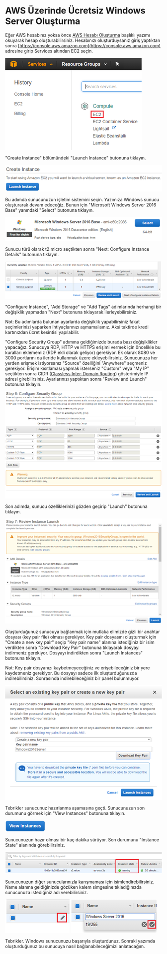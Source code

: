# AWS Üzerinde Ücretsiz Windows Server Oluşturma

Eğer AWS hesabınız yoksa önce [AWS Hesabı Oluşturma](http://dogukandemir.com/tr/aws-hesabi-olusturma/) başlıklı yazımı okuyarak hesap oluşturabilirsiniz. Hesabınızı oluşturduysanız giriş yaptıktan sonra [https://console.aws.amazon.com](https://console.aws.amazon.com) adresine girip Services altından EC2 seçin.

![Services EC2](https://raw.githubusercontent.com/dogukandemir/blog-posts/master/tr/aws-uzerinde-ucretsiz-windows-server-olusturma/images/console-services-compute-ec2.png)



"Create Instance" bölümündeki "Launch Instance" butonuna tıklayın.

![Launch Instance](https://raw.githubusercontent.com/dogukandemir/blog-posts/master/tr/aws-uzerinde-ucretsiz-windows-server-olusturma/images/console-create-instance.png)



Bu adımda sunucunuzun işletim sistemini seçin. Yazımıza Windows sunucu oluşturarak devam edeceğiz. Bunun için "Microsoft Windows Server 2016 Base" yanındaki "Select" butonuna tıklayın.

![Microsoft Windows Server 2016 Base](https://raw.githubusercontent.com/dogukandemir/blog-posts/master/tr/aws-uzerinde-ucretsiz-windows-server-olusturma/images/windows-server-2016-select-button.png)



Sunucu türü olarak t2.micro seçtikten sonra "Next: Configure Instance Details" butonuna tıklayın.

![Instance Type](https://raw.githubusercontent.com/dogukandemir/blog-posts/master/tr/aws-uzerinde-ucretsiz-windows-server-olusturma/images/instance-type-configure-button.png)



"Configure Instance", "Add Storage" ve "Add Tags" adımlarında herhangi bir değişiklik yapmadan "Next" butonuna tıklayarak ilerleyebilirsiniz.

Not: Bu adımlarda bulunan ayarlarda değişiklik yapabilirsiniz fakat seçimlerinizi yaparken ihtiyaçlarınızı aşmamalısınız. Aksi taktirde kredi kartınızdan ücret kesintisi yapılabilir.



"Configure Security Group" adımına geldiğimizde burada bazı değişiklikler yapacağız. Sunucuya RDP, HTTP ve HTTPS erişimi vermek için öncelikle bu kuralları eklememiz (RDP ekli olarak geliyor) gerekiyor. Ek olarak 8080 ve 3000 portlarını da ileride kullanmak üzere ekleyebilirsiniz. Sunucunuza her yerden erişmek istiyorsanız "Source" özelliğini "Anywhere" seçmeniz gerekiyor. Erişim kısıtlaması yapmak isterseniz "Custom" veya "My IP" seçtikten sonra CIDR ([Classless Inter-Domain Routing](https://en.wikipedia.org/wiki/Classless_Inter-Domain_Routing)) gösterimiyle IP adresi girebilirsiniz. Ayarlarınızı yaptıktan sonra "Review and Launch" butonuna tıklayın.

![Configure Security Group](https://raw.githubusercontent.com/dogukandemir/blog-posts/master/tr/aws-uzerinde-ucretsiz-windows-server-olusturma/images/security-group.png)



Son adımda, sunucu özelliklerinizi gözden geçirip "Launch" butonuna tıklayın.

![Launch Instance](https://raw.githubusercontent.com/dogukandemir/blog-posts/master/tr/aws-uzerinde-ucretsiz-windows-server-olusturma/images/review-instance-launch.png)



Oluşturduğunuz sunucuya bağlanmak için mutlaka elimizde gizli bir anahtar dosyası (key pair file) olması gerekiyor. Key pair dosyasını oluşturmak için "Create a new key pair" seçip "Key pair name" alanına istediğiniz bir isim verdikten sonra "Download Key Pair" butonuna tıklayarak dosyayı indirmeniz gerekiyor. Dosyayı indirdikten sonra "Launch Instances" butonuna tıklayın.

Not: Key pair dosyanızı kaybetmeyeceğiniz ve erişebileceğiniz bir yere kaydetmeniz gerekiyor. Bu dosyayı sadece ilk oluşturduğunuzda indirebilirsiniz. Sonrasında indirebileceğiniz bir panel bulunmuyor.

![Create a new key pair](https://raw.githubusercontent.com/dogukandemir/blog-posts/master/tr/aws-uzerinde-ucretsiz-windows-server-olusturma/images/key-pair-launch-instances.png)



Tebrikler sunucunuz hazırlanma aşamasına geçti. Sunucunuzun son durumunu görmek için "View Instances" butonuna tıklayın.

[![View Instance](https://raw.githubusercontent.com/dogukandemir/blog-posts/master/tr/aws-uzerinde-ucretsiz-windows-server-olusturma/images/view-instances.png)](https://console.aws.amazon.com/ec2/v2/home?#Instances:sort=instanceId)



Sunucunuzun hazır olması bir kaç dakika sürüyor. Son durumunu "Instance State" alanında görebilirsiniz.

![Instance State](https://raw.githubusercontent.com/dogukandemir/blog-posts/master/tr/aws-uzerinde-ucretsiz-windows-server-olusturma/images/view-instances-instance-state.png)



Sunucunuzun diğer sunucularınızla karışmaması için isimlendirebilirsiniz. Name alanına geldiğinizde gözüken kalem simgesine tıkladığınızda sunucunuza istediğiniz adı verebilirsiniz.

![Edit Name](https://raw.githubusercontent.com/dogukandemir/blog-posts/master/tr/aws-uzerinde-ucretsiz-windows-server-olusturma/images/view-instances-edit-name-button.png) ![Name Edit](https://raw.githubusercontent.com/dogukandemir/blog-posts/master/tr/aws-uzerinde-ucretsiz-windows-server-olusturma/images/view-instances-edit-name-done-button.png)



Tebrikler. Windows sunucunuzu başarıyla oluşturdunuz. Sonraki yazımda oluşturduğunuz bu sunucuya nasıl bağlanabileceğimizi anlatacağım.